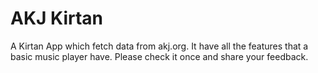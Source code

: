 # AKJ Kirtan
A Kirtan App which fetch data from akj.org. It have all the features that a basic music player have. Please check it once and share your feedback.



